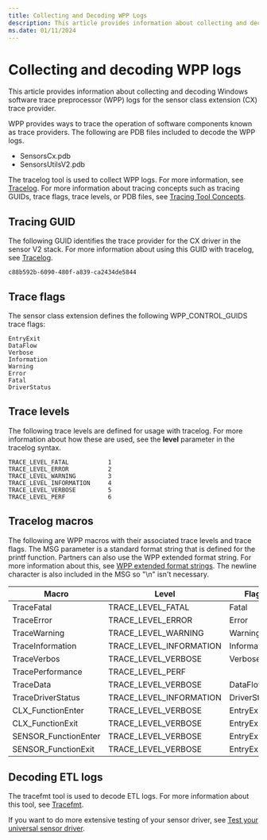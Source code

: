 ```yaml
---
title: Collecting and Decoding WPP Logs
description: This article provides information about collecting and decoding Windows software trace preprocessor (WPP) logs for the sensor class extension (CX) trace provider.
ms.date: 01/11/2024
---
```


# Collecting and decoding WPP logs

This article provides information about collecting and decoding Windows software trace preprocessor (WPP) logs for the sensor class extension (CX) trace provider.

WPP provides ways to trace the operation of software components known as trace providers. The following are PDB files included to decode the WPP logs.

- SensorsCx.pdb
- SensorsUtilsV2.pdb

The tracelog tool is used to collect WPP logs. For more information, see [Tracelog](../devtest/tracelog.md). For more information about tracing concepts such as tracing GUIDs, trace flags, trace levels, or PDB files, see [Tracing Tool Concepts](../devtest/tracing-tool-concepts.md).

## Tracing GUID

The following GUID identifies the trace provider for the CX driver in the sensor V2 stack. For more information about using this GUID with tracelog, see [Tracelog](../devtest/tracelog.md).

``` syntax
c88b592b-6090-480f-a839-ca2434de5844
```

## Trace flags

The sensor class extension defines the following WPP_CONTROL_GUIDS trace flags:

``` syntax
EntryExit
DataFlow
Verbose
Information
Warning
Error
Fatal
DriverStatus
```

## Trace levels

The following trace levels are defined for usage with tracelog. For more information about how these are used, see the **level** parameter in the tracelog syntax.

``` syntax
TRACE_LEVEL_FATAL           1
TRACE_LEVEL_ERROR           2
TRACE_LEVEL_WARNING         3
TRACE_LEVEL_INFORMATION     4
TRACE_LEVEL_VERBOSE         5
TRACE_LEVEL_PERF            6
```

## Tracelog macros

The following are WPP macros with their associated trace levels and trace flags. The MSG parameter is a standard format string that is defined for the printf function. Partners can also use the WPP extended format string. For more information about this, see [WPP extended format strings](../devtest/what-are-the-wpp-extended-format-specification-strings-.md). The newline character is also included in the MSG so "\\n" isn't necessary.

| Macro                | Level                   | Flag         | Parameter |
|----------------------|-------------------------|--------------|-----------|
| TraceFatal           | TRACE_LEVEL_FATAL       | Fatal        | MSG       |
| TraceError           | TRACE_LEVEL_ERROR       | Error        | MSG       |
| TraceWarning         | TRACE_LEVEL_WARNING     | Warning      | MSG       |
| TraceInformation     | TRACE_LEVEL_INFORMATION | Information  | MSG       |
| TraceVerbos          | TRACE_LEVEL_VERBOSE     | Verbose      | MSG       |
| TracePerformance     | TRACE_LEVEL_PERF        | &nbsp;       | Flag, MSG |
| TraceData            | TRACE_LEVEL_VERBOSE     | DataFlow     | MSG       |
| TraceDriverStatus    | TRACE_LEVEL_INFORMATION | DriverStatus | MSG       |
| CLX_FunctionEnter    | TRACE_LEVEL_VERBOSE     | EntryExit    | N/A       |
| CLX_FunctionExit     | TRACE_LEVEL_VERBOSE     | EntryExit    | NTSTATUS  |
| SENSOR_FunctionEnter | TRACE_LEVEL_VERBOSE     | EntryExit    | N/A       |
| SENSOR_FunctionExit  | TRACE_LEVEL_VERBOSE     | EntryExit    | NTSTATUS  |

## Decoding ETL logs

The tracefmt tool is used to decode ETL logs. For more information about this tool, see [Tracefmt](../devtest/tracefmt.md).

If you want to do more extensive testing of your sensor driver, see [Test your universal sensor driver](test-your-universal-sensor-driver.md).
